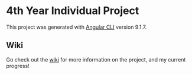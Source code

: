 # 4th Year Individual Project

This project was generated with [Angular CLI](https://github.com/angular/angular-cli) version 9.1.7.

## Wiki

Go check out the [wiki](https://github.com/liamlau/individual-project/wiki) for more information on the project, and my current progress!
